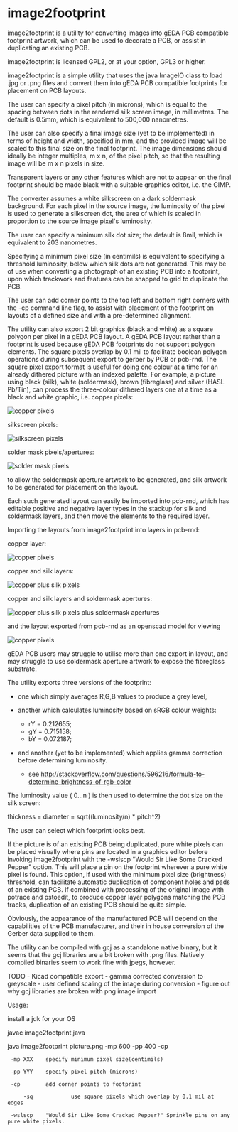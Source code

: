 # image2footprint
image2footprint is a utility for converting images into gEDA PCB compatible footprint artwork, which can be used to decorate a PCB, or assist in duplicating an existing PCB.

image2footprint is licensed GPL2, or at your option, GPL3 or higher.

image2footprint is a simple utility that uses the java ImageIO class to load .jpg or .png files and convert them into gEDA PCB compatible footprints for placement on PCB layouts.

The user can specify a pixel pitch (in microns), which is equal to the spacing between dots in the rendered silk screen image, in millimetres. The default is 0.5mm, which is equivalent to 500,000 nanometres.

The user can also specify a final image size (yet to be implemented) in terms of height and width, specified in mm, and the provided image will be scaled to this final size on the final footprint. The image dimensions should ideally be integer multiples, m x n, of the pixel pitch, so that the resulting image will be m x n pixels in size.

Transparent layers or any other features which are not to appear on the final footprint should be made black with a suitable graphics editor, i.e. the GIMP.

The converter assumes a white silkscreen on a dark soldermask background. For each pixel in the source image, the luminosity of the pixel is used to generate a silkscreen dot, the area of which is scaled in proportion to the source image pixel's luminosity.

The user can specify a minimum silk dot size; the default is 8mil, which is equivalent to 203 nanometres.

Specifying a minimum pixel size (in centimils) is equivalent to specifying a threshold luminosity, below which silk dots are not generated. This may be of use when converting a photograph of an existing PCB into a footprint, upon which trackwork and features can be snapped to grid to duplicate the PCB.

The user can add corner points to the top left and bottom right corners with the -cp command line flag, to assist with placement of the footprint on layouts of a defined size and with a pre-determined alignment.

The utility can also export 2 bit graphics (black and white) as a square polygon per pixel in a gEDA PCB layout. A gEDA PCB layout rather than a footprint is used because gEDA PCB footprints do not support polygon elements. The square pixels overlap by 0.1 mil to facilitate boolean polygon operations during subsequent export to gerber by PCB or pcb-rnd. The square pixel export format is useful for doing one colour at a time for an already dithered picture with an indexed palette. For example, a picture using black (silk), white (soldermask), brown (fibreglass) and silver (HASL Pb/Tin), can process the three-colour dithered layers one at a time as a black and white graphic, i.e. copper pixels:

![copper pixels](images/copper-squares.png)

silkscreen pixels:

![silkscreen pixels](images/silkscreen-squares.png)

solder mask pixels/apertures:

![solder mask pixels](images/solder-mask-apertures.png)

to allow the soldermask aperture artwork to be generated, and silk artwork to be generated for placement on the layout.

Each such generated layout can easily be imported into pcb-rnd, which has editable positive and negative layer types in the stackup for silk and soldermask layers, and then move the elements to the required layer.

Importing the layouts from image2footprint into layers in pcb-rnd:

copper layer:

![copper pixels](images/copper-layer.png)

copper and silk layers:

![copper plus silk pixels](images/copper-layer-and-silk-layer.png)

copper and silk layers and soldermask apertures:

![copper plus silk pixels plus soldermask apertures](images/copper-layer-and-silk-layer-and-soldermask-apertures.png)

and the layout exported from pcb-rnd as an openscad model for viewing

![copper pixels](images/openscad-render.png)

gEDA PCB users may struggle to utilise more than one export in layout, and may struggle to use soldermask aperture artwork to expose the fibreglass substrate.

The utility exports three versions of the footprint:

- one which simply averages R,G,B values to produce a grey level,

- another which calculates luminosity based on sRGB colour weights:

  - rY = 0.212655;
  - gY = 0.715158;
  - bY = 0.072187;

- and another (yet to be implemented) which applies gamma correction before determining luminosity.

  - see http://stackoverflow.com/questions/596216/formula-to-determine-brightness-of-rgb-color

The luminosity value ( 0...n ) is then used to determine the dot size on the silk screen:

  thickness = diameter = sqrt((luminosity/n) * pitch^2)

The user can select which footprint looks best.

If the picture is of an existing PCB being duplicated, pure white pixels can be placed visually where pins are located in a graphics editor before invoking image2footprint with the -wslscp "Would Sir Like Some Cracked Pepper" option. This will place a pin on the footprint wherever a pure white pixel is found. This option, if used with the minimum pixel size (brightness) threshold, can facilitate automatic duplication of component holes and pads of an existing PCB. If combined with processing of the original image with potrace and pstoedit, to produce copper layer polygons matching the PCB tracks, duplication of an existing PCB should be quite simple.

Obviously, the appearance of the manufactured PCB will depend on the capabilities of the PCB manufacturer, and their in house conversion of the Gerber data supplied to them.

The utility can be compiled with gcj as a standalone native binary, but it seems that the gcj libraries
 are a bit broken with .png files. Natively compiled binaries seem to work fine with jpegs, however.

TODO
        - Kicad compatible export
        - gamma corrected conversion to greyscale
        - user defined scaling of the image during conversion
	- figure out why gcj libraries are broken with png image import

Usage: 

 install a jdk for your OS

 javac image2footprint.java

 java image2footprint picture.png -mp 600 -pp 400 -cp

	 -mp XXX	specify minimum pixel size(centimils)

	 -pp YYY	specify pixel pitch (microns)

	 -cp		add corner points to footprint

         -sq            use square pixels which overlap by 0.1 mil at edges

	 -wslscp	"Would Sir Like Some Cracked Pepper?" Sprinkle pins on any pure white pixels.

